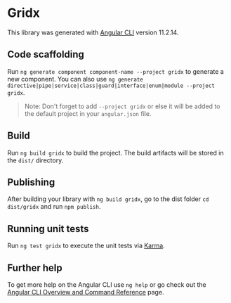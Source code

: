 # Gridx

This library was generated with [Angular CLI](https://github.com/angular/angular-cli) version 11.2.14.

## Code scaffolding

Run `ng generate component component-name --project gridx` to generate a new component. You can also use `ng generate directive|pipe|service|class|guard|interface|enum|module --project gridx`.
> Note: Don't forget to add `--project gridx` or else it will be added to the default project in your `angular.json` file. 

## Build

Run `ng build gridx` to build the project. The build artifacts will be stored in the `dist/` directory.

## Publishing

After building your library with `ng build gridx`, go to the dist folder `cd dist/gridx` and run `npm publish`.

## Running unit tests

Run `ng test gridx` to execute the unit tests via [Karma](https://karma-runner.github.io).

## Further help

To get more help on the Angular CLI use `ng help` or go check out the [Angular CLI Overview and Command Reference](https://angular.io/cli) page.
